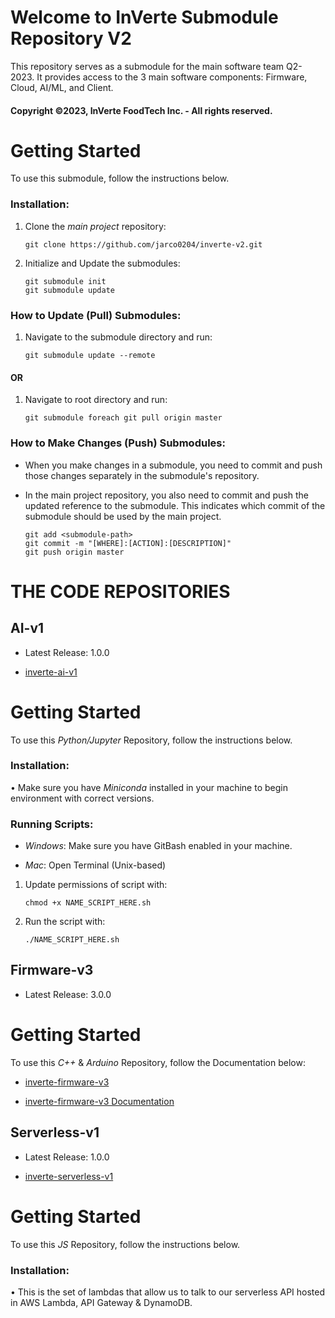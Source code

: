 # Welcome to InVerte Submodule Repository V2
This repository serves as a submodule for the main software team Q2-2023. It provides access to the 3 main software components: Firmware, Cloud, AI/ML, and Client. 
#### Copyright ©2023, InVerte FoodTech Inc. - All rights reserved.

# Getting Started
To use this submodule, follow the instructions below.

### Installation: 

1. Clone the *main project* repository:
   ```shell
   git clone https://github.com/jarco0204/inverte-v2.git

2. Initialize and Update the submodules: 
    ```shell
    git submodule init
    git submodule update

### How to Update (Pull) Submodules:

1. Navigate to the submodule directory and run:
    ```shell
    git submodule update --remote
#### OR
1. Navigate to root directory and run:
    ```shell
    git submodule foreach git pull origin master

### How to Make Changes (Push) Submodules: 
+ When you make changes in a submodule, you need to commit and push those changes separately in the submodule's repository.

+ In the main project repository, you also need to commit and push the updated reference to the submodule. This indicates which commit of the submodule should be used by the main project.
    ```shell
    git add <submodule-path>
    git commit -m "[WHERE]:[ACTION]:[DESCRIPTION]"
    git push origin master
# THE CODE REPOSITORIES
## AI-v1
+ Latest Release: 1.0.0

+ [inverte-ai-v1](https://github.com/jarco0204/inverte-ai-v1)

# Getting Started
To use this *Python/Jupyter* Repository, follow the instructions below.

### Installation: 
• Make sure you have *Miniconda* installed in your machine to begin environment with correct versions.

### Running Scripts: 
+ *Windows*: Make sure you have GitBash enabled in your machine.

+ *Mac*: Open Terminal (Unix-based)

1. Update permissions of script with:
    ```shell
    chmod +x NAME_SCRIPT_HERE.sh

2. Run the script with:
     ```shell
    ./NAME_SCRIPT_HERE.sh

## Firmware-v3
+ Latest Release: 3.0.0
# Getting Started
To use this *C++* & *Arduino* Repository, follow the Documentation below:

+ [inverte-firmware-v3](https://github.com/jarco0204/inverte-firmware-v3)

+ [inverte-firmware-v3 Documentation](https://www.notion.so/inverte-ai/Firmware-cd5e2b6e5b6c4b9399aa28c4a36be48a?pvs=4)

## Serverless-v1
+ Latest Release: 1.0.0

+ [inverte-serverless-v1](https://github.com/jarco0204/inverte-serverless-v1)
# Getting Started

To use this *JS* Repository, follow the instructions below.
### Installation: 
• This is the set of lambdas that allow us to talk to our serverless API hosted in AWS Lambda, API Gateway & DynamoDB.